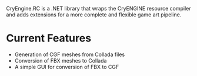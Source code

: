 CryEngine.RC is a .NET library that wraps the CryENGINE resource compiler and adds extensions for a more complete and flexible game art pipeline.

# Current Features

* Generation of CGF meshes from Collada files
* Conversion of FBX meshes to Collada
* A simple GUI for conversion of FBX to CGF
